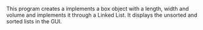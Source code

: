 This program creates a implements a box object with a length, width and volume and implements it through a Linked List. It displays the unsorted and sorted lists in the GUI.

